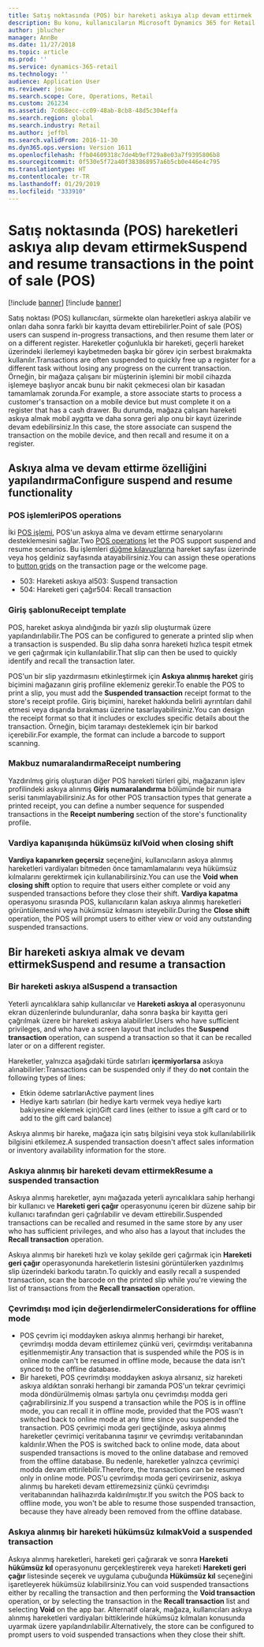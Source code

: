 ```yaml
---
title: Satış noktasında (POS) bir hareketi askıya alıp devam ettirmek
description: Bu konu, kullanıcıların Microsoft Dynamics 365 for Retail kullanarak sürmekte olan bir hareketi nasıl askıya alabileceklerini ve sonra başka bir kayıtta nasıl devam ettirebileceklerini açıklar.
author: jblucher
manager: AnnBe
ms.date: 11/27/2018
ms.topic: article
ms.prod: ''
ms.service: dynamics-365-retail
ms.technology: ''
audience: Application User
ms.reviewer: josaw
ms.search.scope: Core, Operations, Retail
ms.custom: 261234
ms.assetid: 7cd68ecc-cc09-48ab-8cb8-48d5c304effa
ms.search.region: global
ms.search.industry: Retail
ms.author: jeffbl
ms.search.validFrom: 2016-11-30
ms.dyn365.ops.version: Version 1611
ms.openlocfilehash: ffb04609318c7de4b9ef729a8e03a7f9395806b8
ms.sourcegitcommit: 0f530e5f72a40f383868957a6b5cb0e446e4c795
ms.translationtype: HT
ms.contentlocale: tr-TR
ms.lasthandoff: 01/29/2019
ms.locfileid: "333910"
---
```

# <a name="suspend-and-resume-transactions-in-the-point-of-sale-pos"></a><span data-ttu-id="1be44-103">Satış noktasında (POS) hareketleri askıya alıp devam ettirmek</span><span class="sxs-lookup"><span data-stu-id="1be44-103">Suspend and resume transactions in the point of sale (POS)</span></span>

[!include [banner](includes/banner.md)]
[!include [banner](includes/preview-banner.md)]

<span data-ttu-id="1be44-104">Satış noktası (POS) kullanıcıları, sürmekte olan hareketleri askıya alabilir ve onları daha sonra farklı bir kayıtta devam ettirebilirler.</span><span class="sxs-lookup"><span data-stu-id="1be44-104">Point of sale (POS) users can suspend in-progress transactions, and then resume them later or on a different register.</span></span> <span data-ttu-id="1be44-105">Hareketler çoğunlukla bir hareketi, geçerli hareket üzerindeki ilerlemeyi kaybetmeden başka bir görev için serbest bırakmakta kullanılır.</span><span class="sxs-lookup"><span data-stu-id="1be44-105">Transactions are often suspended to quickly free up a register for a different task without losing any progress on the current transaction.</span></span> <span data-ttu-id="1be44-106">Örneğin, bir mağaza çalışanı bir müşterinin işlemini bir mobil cihazda işlemeye başlıyor ancak bunu bir nakit çekmecesi olan bir kasadan tamamlamak zorunda.</span><span class="sxs-lookup"><span data-stu-id="1be44-106">For example, a store associate starts to process a customer's transaction on a mobile device but must complete it on a register that has a cash drawer.</span></span> <span data-ttu-id="1be44-107">Bu durumda, mağaza çalışanı hareketi askıya almak mobil aygıtta ve daha sonra geri alıp onu bir kayıt üzerinde devam edebilirsiniz.</span><span class="sxs-lookup"><span data-stu-id="1be44-107">In this case, the store associate can suspend the transaction on the mobile device, and then recall and resume it on a register.</span></span>

## <a name="configure-suspend-and-resume-functionality"></a><span data-ttu-id="1be44-108">Askıya alma ve devam ettirme özelliğini yapılandırma</span><span class="sxs-lookup"><span data-stu-id="1be44-108">Configure suspend and resume functionality</span></span>

### <a name="pos-operations"></a><span data-ttu-id="1be44-109">POS işlemleri</span><span class="sxs-lookup"><span data-stu-id="1be44-109">POS operations</span></span>

<span data-ttu-id="1be44-110">İki [POS işlemi](pos-operations.md), POS'un askıya alma ve devam ettirme senaryolarını desteklemesini sağlar.</span><span class="sxs-lookup"><span data-stu-id="1be44-110">Two [POS operations](pos-operations.md) let the POS support suspend and resume scenarios.</span></span> <span data-ttu-id="1be44-111">Bu işlemleri [düğme kılavuzlarına](pos-screen-layouts.md) hareket sayfası üzerinde veya hoş geldiniz sayfasında atayabilirsiniz.</span><span class="sxs-lookup"><span data-stu-id="1be44-111">You can assign these operations to [button grids](pos-screen-layouts.md) on the transaction page or the welcome page.</span></span>

- <span data-ttu-id="1be44-112">503: Hareketi askıya al</span><span class="sxs-lookup"><span data-stu-id="1be44-112">503: Suspend transaction</span></span>
- <span data-ttu-id="1be44-113">504: Hareketi geri çağır</span><span class="sxs-lookup"><span data-stu-id="1be44-113">504: Recall transaction</span></span>

### <a name="receipt-template"></a><span data-ttu-id="1be44-114">Giriş şablonu</span><span class="sxs-lookup"><span data-stu-id="1be44-114">Receipt template</span></span>

<span data-ttu-id="1be44-115">POS, hareket askıya alındığında bir yazılı slip oluşturmak üzere yapılandırılabilir.</span><span class="sxs-lookup"><span data-stu-id="1be44-115">The POS can be configured to generate a printed slip when a transaction is suspended.</span></span> <span data-ttu-id="1be44-116">Bu slip daha sonra hareketi hızlıca tespit etmek ve geri çağırmak için kullanılabilir.</span><span class="sxs-lookup"><span data-stu-id="1be44-116">That slip can then be used to quickly identify and recall the transaction later.</span></span>

<span data-ttu-id="1be44-117">POS'un bir slip yazdırmasını etkinleştirmek için **Askıya alınmış hareket** giriş biçimini mağazanın giriş profiline eklemeniz gerekir.</span><span class="sxs-lookup"><span data-stu-id="1be44-117">To enable the POS to print a slip, you must add the **Suspended transaction** receipt format to the store's receipt profile.</span></span> <span data-ttu-id="1be44-118">Giriş biçimini, hareket hakkında belirli ayrıntıları dahil etmesi veya dışarıda bırakması üzerine tasarlayabilirsiniz.</span><span class="sxs-lookup"><span data-stu-id="1be44-118">You can design the receipt format so that it includes or excludes specific details about the transaction.</span></span> <span data-ttu-id="1be44-119">Örneğin, biçim taramayı desteklemek için bir barkod içerebilir.</span><span class="sxs-lookup"><span data-stu-id="1be44-119">For example, the format can include a barcode to support scanning.</span></span>

### <a name="receipt-numbering"></a><span data-ttu-id="1be44-120">Makbuz numaralandırma</span><span class="sxs-lookup"><span data-stu-id="1be44-120">Receipt numbering</span></span>

<span data-ttu-id="1be44-121">Yazdırılmış giriş oluşturan diğer POS hareketi türleri gibi, mağazanın işlev profilindeki askıya alınmış **Giriş numaralandırma** bölümünde bir numara serisi tanımlayabilirsiniz.</span><span class="sxs-lookup"><span data-stu-id="1be44-121">As for other POS transaction types that generate a printed receipt, you can define a number sequence for suspended transactions in the **Receipt numbering** section of the store's functionality profile.</span></span>

### <a name="void-when-closing-shift"></a><span data-ttu-id="1be44-122">Vardiya kapanışında hükümsüz kıl</span><span class="sxs-lookup"><span data-stu-id="1be44-122">Void when closing shift</span></span>

<span data-ttu-id="1be44-123">**Vardiya kapanırken geçersiz** seçeneğini, kullanıcıların askıya alınmış hareketleri vardiyaları bitmeden önce tamamlamalarını veya hükümsüz kılmalarını gerektirmek için kullanabilirsiniz.</span><span class="sxs-lookup"><span data-stu-id="1be44-123">You can use the **Void when closing shift** option to require that users either complete or void any suspended transactions before they close their shift.</span></span> <span data-ttu-id="1be44-124">**Vardiya kapatma** operasyonu sırasında POS, kullanıcıların kalan askıya alınmış hareketleri görüntülemesini veya hükümsüz kılmasını isteyebilir.</span><span class="sxs-lookup"><span data-stu-id="1be44-124">During the **Close shift** operation, the POS will prompt users to either view or void any outstanding suspended transactions.</span></span>

## <a name="suspend-and-resume-a-transaction"></a><span data-ttu-id="1be44-125">Bir hareketi askıya almak ve devam ettirmek</span><span class="sxs-lookup"><span data-stu-id="1be44-125">Suspend and resume a transaction</span></span>

### <a name="suspend-a-transaction"></a><span data-ttu-id="1be44-126">Bir hareketi askıya al</span><span class="sxs-lookup"><span data-stu-id="1be44-126">Suspend a transaction</span></span>

<span data-ttu-id="1be44-127">Yeterli ayrıcalıklara sahip kullanıcılar ve **Hareketi askıya al** operasyonunu ekran düzenlerinde bulunduranlar, daha sonra başka bir kayıtta geri çağrılmak üzere bir hareketi askıya alabilirler.</span><span class="sxs-lookup"><span data-stu-id="1be44-127">Users who have sufficient privileges, and who have a screen layout that includes the **Suspend transaction** operation, can suspend a transaction so that it can be recalled later or on a different register.</span></span>

<span data-ttu-id="1be44-128">Hareketler, yalnızca aşağıdaki türde satırları **içermiyorlarsa** askıya alınabilirler:</span><span class="sxs-lookup"><span data-stu-id="1be44-128">Transactions can be suspended only if they do **not** contain the following types of lines:</span></span>

- <span data-ttu-id="1be44-129">Etkin ödeme satırları</span><span class="sxs-lookup"><span data-stu-id="1be44-129">Active payment lines</span></span>
- <span data-ttu-id="1be44-130">Hediye kartı satırları (bir hediye kartı vermek veya hediye kartı bakiyesine eklemek için)</span><span class="sxs-lookup"><span data-stu-id="1be44-130">Gift card lines (either to issue a gift card or to add to the gift card balance)</span></span>

<span data-ttu-id="1be44-131">Askıya alınmış bir hareke, mağaza için satış bilgisini veya stok kullanılabilirlik bilgisini etkilemez.</span><span class="sxs-lookup"><span data-stu-id="1be44-131">A suspended transaction doesn't affect sales information or inventory availability information for the store.</span></span>

### <a name="resume-a-suspended-transaction"></a><span data-ttu-id="1be44-132">Askıya alınmış bir hareketi devam ettirmek</span><span class="sxs-lookup"><span data-stu-id="1be44-132">Resume a suspended transaction</span></span>

<span data-ttu-id="1be44-133">Askıya alınmış hareketler, aynı mağazada yeterli ayrıcalıklara sahip herhangi bir kullanıcı ve **Hareketi geri çağır** operasyonunu içeren bir düzene sahip bir kullanıcı tarafından geri çağrılabilir ve devam ettirebilir.</span><span class="sxs-lookup"><span data-stu-id="1be44-133">Suspended transactions can be recalled and resumed in the same store by any user who has sufficient privileges, and who also has a layout that includes the **Recall transaction** operation.</span></span>

<span data-ttu-id="1be44-134">Askıya alınmış bir hareketi hızlı ve kolay şekilde geri çağırmak için **Hareketi geri çağır** operasyonunda hareketlerin listesini görüntülerken yazdırılmış slip üzerindeki barkodu taratın.</span><span class="sxs-lookup"><span data-stu-id="1be44-134">To quickly and easily recall a suspended transaction, scan the barcode on the printed slip while you're viewing the list of transactions from the **Recall transaction** operation.</span></span>

### <a name="considerations-for-offline-mode"></a><span data-ttu-id="1be44-135">Çevrimdışı mod için değerlendirmeler</span><span class="sxs-lookup"><span data-stu-id="1be44-135">Considerations for offline mode</span></span>

- <span data-ttu-id="1be44-136">POS çevrim içi moddayken askıya alınmış herhangi bir hareket, çevrimdışı modda devam ettirilemez çünkü veri, çevirmdışı veritabanına eşitlenmemiştir.</span><span class="sxs-lookup"><span data-stu-id="1be44-136">Any transaction that is suspended while the POS is in online mode can't be resumed in offline mode, because the data isn't synced to the offline database.</span></span>
- <span data-ttu-id="1be44-137">Bir hareketi, POS çevrimdışı moddayken askıya alırsanız, siz hareketi askıya aldıktan sonraki herhangi bir zamanda POS'un tekrar çevrimiçi moda döndürülmemiş olması şartıyla onu çevrimdışı modda geri çağırabilirsiniz.</span><span class="sxs-lookup"><span data-stu-id="1be44-137">If you suspend a transaction while the POS is in offline mode, you can recall it in offline mode, provided that the POS wasn't switched back to online mode at any time since you suspended the transaction.</span></span> <span data-ttu-id="1be44-138">POS çevrimiçi moda geri geçtiğinde, askıya alınmış hareketler çevrimiçi veritabanına taşınır ve çevrimdışı veritabanından kaldırılır.</span><span class="sxs-lookup"><span data-stu-id="1be44-138">When the POS is switched back to online mode, data about suspended transactions is moved to the online database and removed from the offline database.</span></span> <span data-ttu-id="1be44-139">Bu nedenle, hareketler yalnızca çevrimiçi modda devam ettirilebilir.</span><span class="sxs-lookup"><span data-stu-id="1be44-139">Therefore, the transactions can be resumed only in online mode.</span></span> <span data-ttu-id="1be44-140">POS'u çevrimdışı moda geri çevirirseniz, askıya alınmış bu hareketi devam ettiremezsiniz çünkü çevrimdışı veritabanından halihazırda kaldırılmıştır.</span><span class="sxs-lookup"><span data-stu-id="1be44-140">If you switch the POS back to offline mode, you won't be able to resume those suspended transaction, because they have already been removed from the offline database.</span></span>

### <a name="void-a-suspended-transaction"></a><span data-ttu-id="1be44-141">Askıya alınmış bir hareketi hükümsüz kılmak</span><span class="sxs-lookup"><span data-stu-id="1be44-141">Void a suspended transaction</span></span>

<span data-ttu-id="1be44-142">Askıya alınmış hareketleri, hareketi geri çağırarak ve sonra **Hareketi hükümsüz kıl** operasyonunu gerçekleştirerek veya hareketi **Hareketi geri çağır** listesinde seçerek ve uygulama çubuğunda **Hükümsüz kıl** seçeneğini işaretleyerek hükümsüz kılabilirsiniz.</span><span class="sxs-lookup"><span data-stu-id="1be44-142">You can void suspended transactions either by recalling the transaction and then performing the **Void transaction** operation, or by selecting the transaction in the **Recall transaction** list and selecting **Void** on the app bar.</span></span> <span data-ttu-id="1be44-143">Alternatif olarak, mağaza, kullanıcıları askıya alınmış hareketleri vardiyaları bittiklerinde hükümsüz kılmaları konusunda uyarmak üzere yapılandırılabilir.</span><span class="sxs-lookup"><span data-stu-id="1be44-143">Alternatively, the store can be configured to prompt users to void suspended transactions when they close their shift.</span></span>
